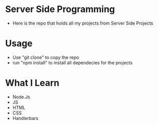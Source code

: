 # Server Side Programming
- Here is the repo that holds all my projects from Server Side Projects

# Usage
- Use "git clone" to copy the repo
- run "npm install" to install all dependecies for the projects

# What I Learn
- Node.Js
- JS
- HTML
- CSS
- Handlerbars 
